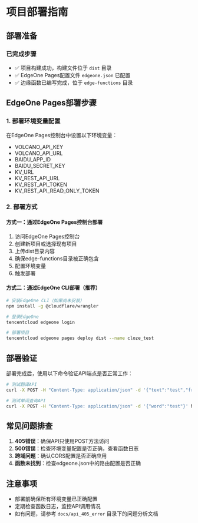 # 项目部署指南

## 部署准备

### 已完成步骤
- ✅ 项目构建成功，构建文件位于 `dist` 目录
- ✅ EdgeOne Pages配置文件 `edgeone.json` 已配置
- ✅ 边缘函数已编写完成，位于 `edge-functions` 目录

## EdgeOne Pages部署步骤

### 1. 部署环境变量配置

在EdgeOne Pages控制台中设置以下环境变量：
- VOLCANO_API_KEY
- VOLCANO_API_URL
- BAIDU_APP_ID
- BAIDU_SECRET_KEY
- KV_URL
- KV_REST_API_URL
- KV_REST_API_TOKEN
- KV_REST_API_READ_ONLY_TOKEN

### 2. 部署方式

#### 方式一：通过EdgeOne Pages控制台部署
1. 访问EdgeOne Pages控制台
2. 创建新项目或选择现有项目
3. 上传dist目录内容
4. 确保edge-functions目录被正确包含
5. 配置环境变量
6. 触发部署

#### 方式二：通过EdgeOne CLI部署（推荐）
```bash
# 安装EdgeOne CLI（如果尚未安装）
npm install -g @cloudflare/wrangler

# 登录EdgeOne
tencentcloud edgeone login

# 部署项目
tencentcloud edgeone pages deploy dist --name cloze_test
```

## 部署验证

部署完成后，使用以下命令验证API端点是否正常工作：

```bash
# 测试翻译API
curl -X POST -H "Content-Type: application/json" -d '{"text":"test","from":"en","to":"zh"}' https://your-deployment-url/api/translate

# 测试单词查询API
curl -X POST -H "Content-Type: application/json" -d '{"word":"test"}' https://your-deployment-url/api/word-query
```

## 常见问题排查

1. **405错误**：确保API只使用POST方法访问
2. **500错误**：检查环境变量配置是否正确，查看函数日志
3. **跨域问题**：确认CORS配置是否正确应用
4. **函数未找到**：检查edgeone.json中的路由配置是否正确

## 注意事项

- 部署前确保所有环境变量已正确配置
- 定期检查函数日志，监控API调用情况
- 如有问题，请参考 `docs/api_405_error` 目录下的问题分析文档